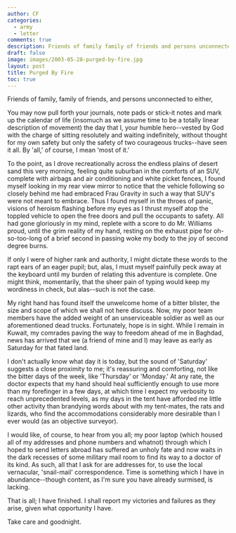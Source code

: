 ```yaml
---
author: CF
categories:
  - army
  - letter
comments: true
description: Friends of family family of friends and persons unconnected to either...
draft: false
image: images/2003-05-28-purged-by-fire.jpg
layout: post
title: Purged By Fire
toc: true
---
```

    
Friends of family, family of friends, and persons unconnected to either,    
    
You may now pull forth your journals, note pads or stick-it notes and mark up the calendar of life (insomuch as we assume time to be a totally linear description of movement) the day that I, your humble hero--vested by God with the charge of sitting resolutely and waiting indefinitely, without thought for my own safety but only the safety of two courageous trucks--have seen it all. By 'all,' of course, I mean 'most of it.'    
    
To the point, as I drove recreationally across the endless plains of desert sand this very morning, feeling quite suburban in the comforts of an SUV, complete with airbags and air conditioning and white picket fences, I found myself looking in my rear view mirror to notice that the vehicle following so closely behind me had embraced Frau Gravity in such a way that SUV's were not meant to embrace. Thus I found myself in the throes of panic, visions of heroism flashing before my eyes as I thrust myself atop the toppled vehicle to open the free doors and pull the occupants to safety. All had gone gloriously in my mind, replete with a score to do Mr. Williams proud, until the grim reality of my hand, resting on the exhaust pipe for oh-so-too-long of a brief second in passing woke my body to the joy of second degree burns.    
    
If only I were of higher rank and authority, I might dictate these words to the rapt ears of an eager pupil; but, alas, I must myself painfully peck away at the keyboard until my burden of relating this adventure is complete. One might think, momentarily, that the sheer pain of typing would keep my wordiness in check, but alas--such is not the case.    
    
My right hand has found itself the unwelcome home of a bitter blister, the size and scope of which we shall not here discuss. Now, my poor team members have the added weight of an unserviceable soldier as well as our aforementioned dead trucks. Fortunately, hope is in sight. While I remain in Kuwait, my comrades paving the way to freedom ahead of me in Baghdad, news has arrived that we (a friend of mine and I) may leave as early as Saturday for that fated land.    
    
I don't actually know what day it is today, but the sound of 'Saturday' suggests a close proximity to me; it's reassuring and comforting, not like the bitter days of the week, like 'Thursday' or 'Monday.' At any rate, the doctor expects that my hand should heal sufficiently enough to use more than my forefinger in a few days, at which time I expect my verbosity to reach unprecedented levels, as my days in the tent have afforded me little other activity than brandying words about with my tent-mates, the rats and lizards, who find the accommodations considerably more desirable than I ever would (as an objective surveyor).    
    
I would like, of course, to hear from you all; my poor laptop (which housed all of my addresses and phone numbers and whatnot) through which I hoped to send letters abroad has suffered an unholy fate and now waits in the dark recesses of some military mail room to find its way to a doctor of its kind. As such, all that I ask for are addresses for, to use the local vernacular, 'snail-mail' correspondence. Time is something which I have in abundance--though content, as I'm sure you have already surmised, is lacking.    
    
That is all; I have finished. I shall report my victories and failures as they arise, given what opportunity I have.    
    
Take care and goodnight.    
